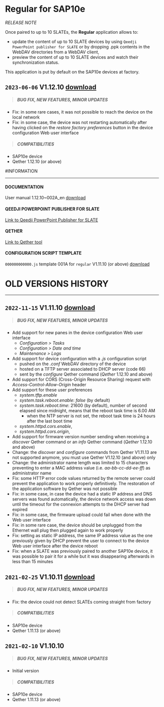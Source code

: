 # Regular for SAP10e
*RELEASE NOTE*

Once paired to up to 10 SLATEs, the **Regular** application allows to:

- update the content of up to 10 SLATE devices by using `Qeedji PowerPoint publisher for SLATE` or by dropping .ppk contents in the WebDAV directories from a WebDAV client,
- preview the content of up to 10 SLATE devices and watch their synchronization status.

This application is put by default on the SAP10e devices at factory.

## `2023-06-06` V1.12.10 [download](https://github.com/Qeedji/archives/blob/master/downloads/sap10e/regular/V1.12.10/bm0032_regular-sap10e-setup-1.12.10.bin)
>##### **BUG FIX, NEW FEATURES, MINOR UPDATES**
- Fix: in some rare cases, it was not possible to reach the device on the local network
- Fix: in some case, the device was not restarting automatically after having clicked on the *restore factory preferences* button in the device configuration Web user interface
>##### **COMPATIBILITIES**
- SAP10e device
- Qether 1.12.10 (or above)

#INFORMATION
***********************************************************************
#### **DOCUMENTATION**
User manual 1.12.10~002A_en [download](https://github.com/Qeedji/archives/blob/master/downloads/sap10e/regular/V1.12.10/sap10e-regular-user_manual-1.12.10~002A_en.pdf)
#### **QEEDJI POWERPOINT PUBLISHER FOR SLATE**
[Link to Qeedji PowerPoint Publisher for SLATE](https://www.qeedji.tech/en/support/index.php?SAP10e/Qeedji_PowerPoint_Publisher_for_SLATE)
#### **QETHER**
[Link to Qether tool](https://www.qeedji.tech/en/support/index.php?SAP10e/Qether)
#### **CONFIGURATION SCRIPT TEMPLATE**
`000000000000.js` template 001A for `regular` V1.11.10 (or above) [download](https://github.com/Qeedji/archives/blob/master/downloads/sap10e/regular/V1.11.10/configuration-script-template/000000000000.js)

# OLD VERSIONS HISTORY
***********************************************************************

## `2022-11-15` V1.11.10 [download](https://github.com/Qeedji/archives/blob/master/downloads/sap10e/regular/V1.11.10/bm0032_regular-sap10e-setup-1.11.10.bin)
>##### **BUG FIX, NEW FEATURES, MINOR UPDATES**
- Add support for new panes in the device configuration Web user interface
    - *Configuration > Tasks*
    - *Configuration > Date and time*
    - *Maintenance > Logs*
- Add support for device configuration with a *.js* configuration script
    - pushed on the *.conf* WebDAV directory of the device
    - hosted on a TFTP server associated to DHCP server (code 66)
    - sent by the *configure* Qether command (*Qether* 1.12.10 and above)
- Add support for CORS (Cross-Origin Resource Sharing) request with *Access-Control-Allow-Origin* header
- Add support for these user preferences
    - *system.tftp.enable*
    - *system.task.reboot.enable*: *false* (by default)
    - *system.task.reboot.time*: 21600 (by default), number of second elapsed since midnight, means that the reboot task time is 6.00 AM
        - when the NTP server is not set, the reboot task time is 24 hours after the last boot time
    - *system.httpd.cors.enable*,
    - *system.httpd.cors.origin*,
- Add support for firmware version number sending when receiving a *discover* Qether command or an *info* Qether command (*Qether* 1.12.10 and above)
- Change: the *discover* and *configure* commands from Qether V1.11.13 are not supported anymore, you must use Qether V1.12.10 (and above) only
- Change: the administrator name length was limited to 15 characters preventing to enter a MAC address value (i.e. *aa-bb-cc-dd-ee-ff*) as administrator name
- Fix: some HTTP error code values returned by the remote server could prevent the application to work properly definitively. The restoration of the application software by Qether was not possible
- Fix: in some case, in case the device had a static IP address and DNS servers was found automatically, the device network access was down until the timeout for the connexion attempts to the DHCP server had expired
- Fix: in some case, the firmware upload could fail when done with the Web user interface
- Fix: in some rare case, the device should be unplugged from the Ethernet wall plug then plugged again to work properly
- Fix: setting as static IP address, the same IP address value as the one previously given by DHCP prevent the user to connect to the device Web user interface after the device reboot
- Fix: when a SLATE was previously paired to another SAP10e device, it was possible to pair it for a while but it was disappearing afterwards in less than 15 minutes

## `2021-02-25` V1.10.11 [download](https://github.com/Qeedji/archives/blob/master/downloads/sap10e/regular/V1.10.11/bm0032_regular-sap10e-setup-1.10.11.bin)
>##### **BUG FIX, NEW FEATURES, MINOR UPDATES**
- Fix: the device could not detect SLATEs coming straight from factory
>##### **COMPATIBILITIES**
- SAP10e device
- Qether 1.11.13 (or above)

## `2021-02-10` V1.10.10
>##### **BUG FIX, NEW FEATURES, MINOR UPDATES**
- Initial version
>##### **COMPATIBILITIES**
- SAP10e device
- Qether 1.11.13 (or above)
